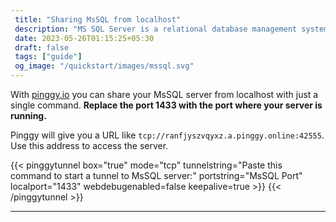 ```yaml
---
 title: "Sharing MsSQL from localhost"
 description: "MS SQL Server is a relational database management system developed by Microsoft." 
 date: 2023-05-26T01:15:25+05:30 
 draft: false 
 tags: ["guide"]
 og_image: "/quickstart/images/mssql.svg"
---
```


With [pinggy.io](https://pinggy.io) you can share your MsSQL server from localhost with just a single command. **Replace the port 1433 with the port where your server is running.**

Pinggy will give you a URL like `tcp://ranfjyszvqyxz.a.pinggy.online:42555`. Use this address to access the server.

{{< pinggytunnel box="true" mode="tcp" tunnelstring="Paste this command to start a tunnel to MsSQL server:" portstring="MsSQL Port" localport="1433" webdebugenabled=false keepalive=true >}}
{{< /pinggytunnel >}}

<hr>
